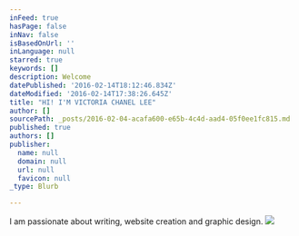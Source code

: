 ```yaml
---
inFeed: true
hasPage: false
inNav: false
isBasedOnUrl: ''
inLanguage: null
starred: true
keywords: []
description: Welcome
datePublished: '2016-02-14T18:12:46.834Z'
dateModified: '2016-02-14T17:38:26.645Z'
title: "HI! I'M VICTORIA CHANEL LEE"
author: []
sourcePath: _posts/2016-02-04-acafa600-e65b-4c4d-aad4-05f0ee1fc815.md
published: true
authors: []
publisher:
  name: null
  domain: null
  url: null
  favicon: null
_type: Blurb

---
```

I am passionate about writing, website creation and graphic design.
![](https://s3-us-west-2.amazonaws.com/the-grid-img/p/7b2ae3cc51e7261748f4f79eafeef277816caa0d.jpg)